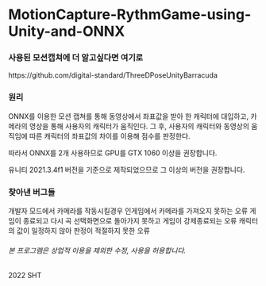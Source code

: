 # MotionCapture-RythmGame-using-Unity-and-ONNX

<h3> 사용된 모션캡쳐에 더 알고싶다면 여기로 </h3>
https://github.com/digital-standard/ThreeDPoseUnityBarracuda

<h3> 원리 </h3>
ONNX를 이용한 모션 캡쳐를 통해 동영상에서 좌표값을 받아 한 캐릭터에 대입하고, 카메라의 영상을 통해 사용자의 캐릭터가 움직인다.
그 후, 사용자의 캐릭터와 동영상의 움직임에 따른 캐릭터의 좌표값의 차이를 이용해 점수를 판정한다.

따라서 ONNX를 2개 사용하므로 GPU를 GTX 1060 이상을 권장합니다.

유니티 2021.3.4f1 버전을 기준으로 제작되었으므로 그 이상의 버전을 권장합니다.

<h3> 찾아낸 버그들 </h3>
개발자 모드에서 카메라를 작동시킬경우 인게임에서 카메라를 가져오지 못하는 오류
게임이 종료되고 다시 곡 선택화면으로 돌아가지 못하고 게임이 강제종료되는 오류
캐릭터의 값이 일정하지 않아 판정이 적절하지 못한 오류

<h6> 본 프로그램은 상업적 이용을 제외한 수정, 사용을 허용합니다. </h6>
2022 SHT
